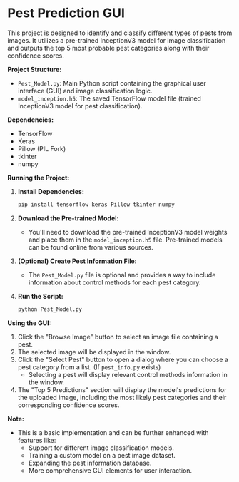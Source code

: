 # **Pest Prediction GUI**

This project is designed to identify and classify different types of pests from images. It utilizes a pre-trained InceptionV3 model for image classification and outputs the top 5 most probable pest categories along with their confidence scores.

**Project Structure:**

* `Pest_Model.py`: Main Python script containing the graphical user interface (GUI) and image classification logic.
* `model_inception.h5`: The saved TensorFlow model file (trained InceptionV3 model for pest classification).

**Dependencies:**

* TensorFlow
* Keras
* Pillow (PIL Fork)
* tkinter
* numpy

**Running the Project:**

1. **Install Dependencies:**
   ```bash
   pip install tensorflow keras Pillow tkinter numpy
   ```

2. **Download the Pre-trained Model:**
   * You'll need to download the pre-trained InceptionV3 model weights and place them in the `model_inception.h5` file. Pre-trained models can be found online from various sources.

3. **(Optional) Create Pest Information File:**
   * The `Pest_Model.py` file is optional and provides a way to include information about control methods for each pest category.

4. **Run the Script:**
   ```bash
   python Pest_Model.py
   ```

**Using the GUI:**

1. Click the "Browse Image" button to select an image file containing a pest.
2. The selected image will be displayed in the window.
3. Click the "Select Pest" button to open a dialog where you can choose a pest category from a list. (If `pest_info.py` exists)
   * Selecting a pest will display relevant control methods information in the window.
4. The "Top 5 Predictions" section will display the model's predictions for the uploaded image, including the most likely pest categories and their corresponding confidence scores.

**Note:**

* This is a basic implementation and can be further enhanced with features like:
    * Support for different image classification models.
    * Training a custom model on a pest image dataset.
    * Expanding the pest information database.
    * More comprehensive GUI elements for user interaction.

